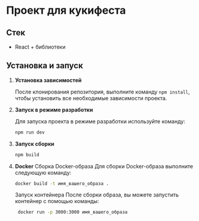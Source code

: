# Проект для кукифеста

## Стек

- React + библиотеки

## Установка и запуск

1. **Установка зависимостей**

   После клонирования репозитория, выполните команду `npm install`, чтобы установить все необходимые зависимости проекта.

2. **Запуск в режиме разработки**

   Для запуска проекта в режиме разработки используйте команду:

   ```bash
   npm run dev
   ```

3. **Запуск сборки**

   ```bash
   npm build
   ```

4. **Docker**
   Сборка Docker-образа Для сборки Docker-образа выполните следующую команду:
   ```bash
   docker build -t имя_вашего_образа .
   ```
   Запуск контейнера После сборки образа, вы можете запустить контейнер с помощью команды:
   ```bash
    docker run -p 3000:3000 имя_вашего_образа
    ```

